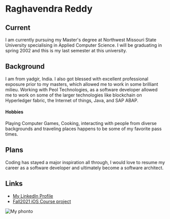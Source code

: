 # Raghavendra Reddy
## Current
I am currently pursuing my Master's degree at Northwest Missouri State University specialising in Applied Computer Science. I will be graduating in spring 2002 and this is my last semester at this university.
## Background
I am from yadgir, India. I also got blessed with excellent professional exposure prior to my masters, which allowed me to work in some brilliant milieu. Working with Peol Technologies, as a software developer allowed me to work on some of the larger technologies like blockchain on Hyperledger fabric, the Internet of things, Java, and SAP ABAP.
  #### Hobbies
  Playing Computer Games, Cooking, interacting with people from diverse backgrounds and traveling places happens to be some of my favorite pass times.
## Plans
Coding has stayed a major inspiration all through, I would love to resume my career as a software developer and ultimately become a software architect.

## Links
- [My LinkedIn Profile](https://www.linkedin.com/in/raghavendrareddy1995/)
- [Fall2021 iOS Course project](https://github.com/reddy-raghavendra/FoodRecipeApp)

![My phonto](https://media-exp1.licdn.com/dms/image/C4D03AQFXqVryLDbwMw/profile-displayphoto-shrink_400_400/0/1639244360834?e=1648080000&v=beta&t=5DaV34BKUgI8OdomlJUpNcgkwjnaR2-AxWHA3gOu_gQ)

